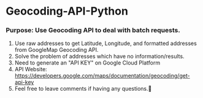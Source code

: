# Geocoding-API-Python

### Purpose: Use Geocoding API to deal with batch requests.

1. Use raw addresses to get Latitude, Longitude, and formatted addresses from GoogleMap Geocoding API.
2. Solve the problem of addresses which have no information/results.
3. Need to generate an "API KEY" on Google Cloud Platform 
4. API Website: https://developers.google.com/maps/documentation/geocoding/get-api-key
5. Feel free to leave comments if having any questions.👋
